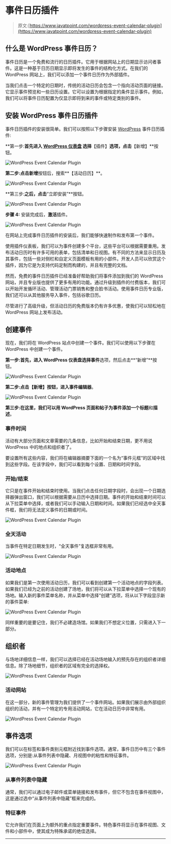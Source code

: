 # 事件日历插件

> 原文:[https://www.javatpoint.com/wordpress-event-calendar-plugin](https://www.javatpoint.com/wordpress-event-calendar-plugin)

## 什么是 WordPress 事件日历？

事件日历是一个免费和流行的日历插件。它用于根据网站上的日期显示访问者事件。这是一种基于日历日期显示即将发生的事件的结构化方式。在我们的 WordPress 网站上，我们可以添加一个事件日历作为外部插件。

当我们点击一个特定的日期时，传统的活动日历会包含一个指向活动页面的链接。它显示事件预览和一些日历设置。它可以设置为根据指定的条件显示事件。例如，我们可以将事件日历配置为仅显示即将到来的事件或特定类别的事件。

## 安装 WordPress 事件日历插件

事件日历插件的安装很简单。我们可以按照以下步骤安装 [WordPress](https://www.javatpoint.com/wordpress-tutorial) 事件日历插件:

**第一步:**首先进入 **[WordPress 仪表盘](https://www.javatpoint.com/wordpress-dashboard)** 选择**【插件】**选项，点击**【新增】**按钮。

![WordPress Event Calendar Plugin](../Images/2d6255b560c1a3f17efbac07cd7f9d5b.png)

**第二步:**点击**新增**按钮后，搜索**【活动日历】**。

![WordPress Event Calendar Plugin](../Images/80378c0e4dff808766a9f6c1d69ff6f9.png)

**第三步:**之后，点击**“立即安装”**按钮。

![WordPress Event Calendar Plugin](../Images/90a7c5124ab0dcbddd4e43468c52d278.png)

**步骤 4:** 安装完成后，**激活**插件。

![WordPress Event Calendar Plugin](../Images/57ea0c16c343d568e744e2d3f7f3575d.png)

在网站上完成事件日历插件的安装后，我们能够快速制作和发布第一个事件。

使用插件仪表板，我们可以为事件创建多个平台，这些平台可以根据需要重用。发布活动日历时有许多可用的表单，包括清单和日视图。有不同的方法来显示日历及其事件，包括一些对侧栏和自定义页面模板有用的小部件。开发人员可以欣赏这个插件，因为它是为支持代码定制而构建的，并且有完整的文档。

然而，免费的事件日历插件已经准备好帮助我们将事件添加到我们的 WordPress 网站，并且专业版也提供了更多有用的功能。通过升级到插件的付费版本，我们可以开始开发循环活动、管理活动门票销售和整合脸书活动。使用事件日历专业版，我们还可以从其他服务导入事件，包括谷歌日历。

尽管进行了高级升级，但活动日历的免费版本仍有许多优惠，使我们可以轻松地在 WordPress 网站上发布活动。

## 创建事件

现在，我们将在 WordPress 站点中创建一个事件。我们可以使用以下步骤在 WordPress 中创建一个事件。

**第一步:**首先，进入 **WordPress 仪表盘**选择**事件**选项，然后点击**“新增”**按钮。

![WordPress Event Calendar Plugin](../Images/4683ac832541bfa3303861f4a83a8fc1.png)

**第二步:**点击**【新增】**按钮，进入**事件编辑器**。

![WordPress Event Calendar Plugin](../Images/fcebe8a2ea2e78d5aced4faa4dae4bdc.png)

**第三步:**在这里，我们可以用 WordPress 页面和帖子为事件添加一个**标题**和**描述**。

### 事件时间

活动有大部分页面和文章需要的几条信息，比如开始和结束日期，更不用说 WordPress 中的地点和组织者了。

要设置所有这些内容，我们将在编辑器摘要下面的一个名为“事件元框”的区域中找到这些字段。在该字段中，我们可以看到每个设置、日期和时间字段。

### 开始/结束

它只是在事件开始和结束时使用。当我们点击任何日期字段时，会出现一个日期选择器弹出窗口，我们可以根据需要从日历中选择日期。事件的开始和结束时间可以从下拉菜单中选择，或者我们可以手动输入日期和时间。如果我们已经选中全天事件框，我们将无法定义事件的日期或时间。

![WordPress Event Calendar Plugin](../Images/864af8735e0ea623ab8397c0804f16ab.png)

### 全天活动

当事件在特定日期发生时，“全天事件”复选框非常有用。

![WordPress Event Calendar Plugin](../Images/8cd26e14dfecf02c93680dad62f9f2cd.png)

### 活动地点

如果我们是第一次使用活动日历，我们可以看到创建第一个活动地点的字段列表。如果我们已经为之前的活动创建了场地，我们将可以从下拉菜单中选择一个现有的场地。输入新的事件菜单名称，并从菜单中选择“创建”选项，将从以下字段显示新的事件菜单:

![WordPress Event Calendar Plugin](../Images/10ff0dfd134792149c54e8fd92b5444f.png)

同样重要的是要记住，我们不必建造场馆。如果我们不想定义位置，只需进入下一部分。

## 组织者

与场地详细信息一样，我们可以选择已经在活动场地输入的预先存在的组织者详细信息。除了场地细节，组织者的区域有完全的选择权。

![WordPress Event Calendar Plugin](../Images/c81ef2019d527871f386fd8a531c3cf1.png)

### 活动网站

在这一部分，新的事件管理为我们提供了一个事件网站。如果我们展示由外部组织组织的活动，并有一个特定的专用活动网站，它在活动日历中非常有用。

![WordPress Event Calendar Plugin](../Images/a1660cf33800af4e855395c1d4be288f.png)

## 事件选项

我们可以在标签和事件类别元框附近找到事件选项。通常，事件日历中有三个事件选项，分别是:从事件列表中隐藏、月视图中的粘性和特征事件。

![WordPress Event Calendar Plugin](../Images/582cbd67ef46d95ae30710200324a5e1.png)

### 从事件列表中隐藏

通常，我们可以通过电子邮件或菜单链接和发布事件，但它不包含在事件视图中，这是通过选中“从事件列表中隐藏”框来完成的。

### 特征事件

它允许我们在页面上为额外的重点指定重要事件。特色事件将显示在事件视图、文件和小部件中，使其成为特殊承诺的绝佳选择。

* * *